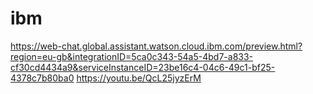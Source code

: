 # ibm
https://web-chat.global.assistant.watson.cloud.ibm.com/preview.html?region=eu-gb&integrationID=5ca0c343-54a5-4bd7-a833-cf30cd4434a9&serviceInstanceID=23be16c4-04c6-49c1-bf25-4378c7b80ba0
https://youtu.be/QcL25jyzErM
